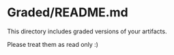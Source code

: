 # Graded/README.md

This directory includes graded versions of your artifacts.

Please treat them as read only :)


